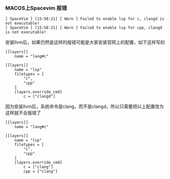 ### MACOS上Spacevim 报错
```
[ SpaceVim ] [15:58:21] [ Warn ] Failed to enable lsp for c, clangd is not executable!
[ SpaceVim ] [15:58:21] [ Warn ] Failed to enable lsp for cpp, clangd is not executable!
```
安装llvm后，如果仍然是这样的报错可能是大家安装官网上的配置，如下这样写的
```
[[layers]]
    name = "lang#c"

[[layers]]
    name = "lsp"
    filetypes = [
        "c",
        "cpp"
    ]
    [layers.override_cmd]
        c = ["clangd"]
```
因为安装llvm后，系统命令是clang，而不是clangd，所以只需要把以上配置改为这样就不会报错了
```
[[layers]]
    name = "lang#c"

[[layers]]
    name = "lsp"
    filetypes = [
        "c",
        "cpp"
    ]
    [layers.override_cmd]
        c = ["clang"]
        cpp = ["clang"]
```
